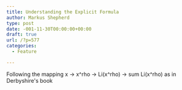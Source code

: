 ```yaml
---
title: Understanding the Explicit Formula
author: Markus Shepherd
type: post
date: -001-11-30T00:00:00+00:00
draft: true
url: /?p=577
categories:
  - Feature

---
```

Following the mapping x -> x^rho -> Li(x^rho) -> sum Li(x^rho) as in Derbyshire's book